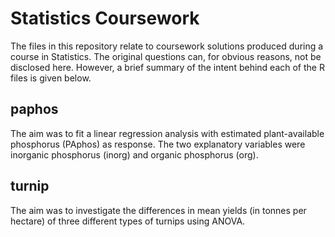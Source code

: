 # Statistics Coursework

The files in this repository relate to coursework solutions produced during a course in Statistics. The original questions can, for obvious reasons, not be disclosed here. However, a brief summary of the intent behind each of the R files is given below.

## paphos

The aim was to fit a linear regression analysis with estimated plant-available phosphorus (PAphos) as response. The two explanatory variables were inorganic phosphorus (inorg) and organic phosphorus (org).

## turnip

The aim was to investigate the differences in mean yields (in tonnes per hectare) of three different types of turnips using ANOVA. 
